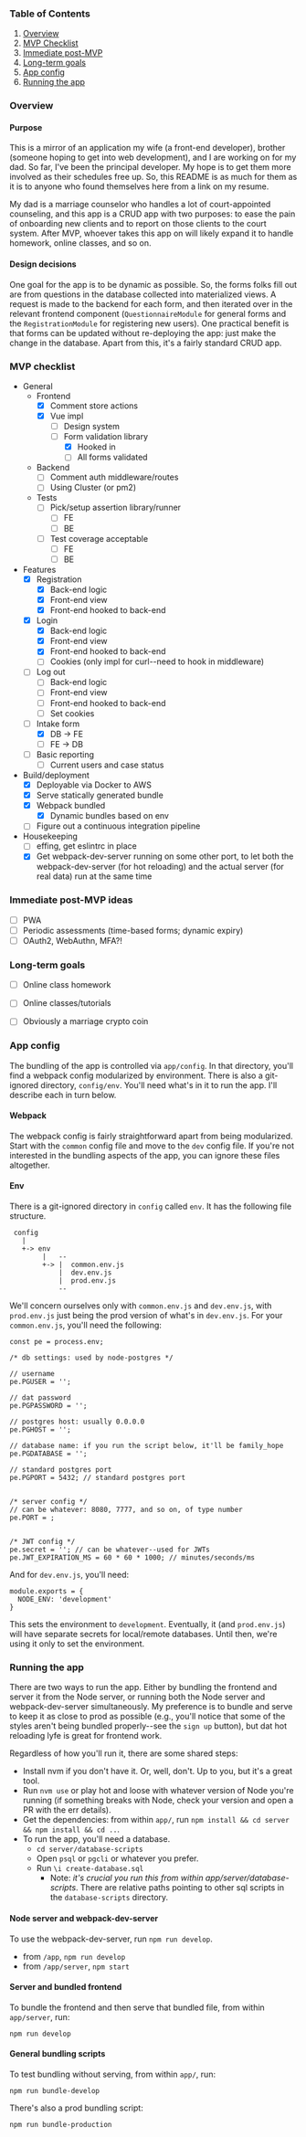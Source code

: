 ### <a name="ToC"></a>Table of Contents
1. [Overview](#overview)
2. [MVP Checklist](#mvp)
3. [Immediate post-MVP](#post-mvp)
4. [Long-term goals](#long-term-goals)
5. [App config](#config)
6. [Running the app](#running-app)

### <a name="overview"></a>Overview
#### Purpose
This is a mirror of an application my wife (a front-end developer), brother (someone hoping to get into web development), and I are working on for my dad. So far, I've been the principal developer. My hope is to get them more involved as their schedules free up. So, this README is as much for them as it is to anyone who found themselves here from a link on my resume.

My dad is a marriage counselor who handles a lot of court-appointed counseling, and this app is a CRUD app with two purposes: to ease the pain of onboarding new clients and to report on those clients to the court system. After MVP, whoever takes this app on will likely expand it to handle homework, online classes, and so on.

#### Design decisions
One goal for the app is to be dynamic as possible. So, the forms folks fill out are from questions in the database collected into materialized views. A request is made to the backend for each form, and then iterated over in the relevant frontend component (`QuestionnaireModule` for general forms and the `RegistrationModule` for registering new users). One practical benefit is that forms can be updated without re-deploying the app: just make the change in the database. Apart from this, it's a fairly standard CRUD app.


### <a name="mvp"></a> MVP checklist
- General
  - Frontend
    - [x] Comment store actions
    - [x] Vue impl
      - [ ] Design system
      - [ ] Form validation library
        - [x] Hooked in
        - [ ] All forms validated
  - Backend
    - [ ] Comment auth middleware/routes
    - [ ] Using Cluster (or pm2)
  - Tests
    - [ ] Pick/setup assertion library/runner
      - [ ] FE
      - [ ] BE
    - [ ] Test coverage acceptable
      - [ ] FE
      - [ ] BE
- Features
  - [x] Registration
    - [x] Back-end logic
    - [x] Front-end view
    - [x] Front-end hooked to back-end
  - [x] Login
    - [x] Back-end logic
    - [x] Front-end view
    - [x] Front-end hooked to back-end
    - [ ] Cookies (only impl for curl--need to hook in middleware)
  - [ ] Log out
    - [ ] Back-end logic
    - [ ] Front-end view
    - [ ] Front-end hooked to back-end
    - [ ] Set cookies
  - [ ] Intake form
    - [x] DB -> FE
    - [ ] FE -> DB
  - [ ] Basic reporting
    - [ ] Current users and case status
- Build/deployment
  - [x] Deployable via Docker to AWS
  - [x] Serve statically generated bundle
  - [x] Webpack bundled
    - [x] Dynamic bundles based on env
  - [ ] Figure out a continuous integration pipeline
- Housekeeping
  - [ ] effing, get eslintrc in place
  - [x] Get webpack-dev-server running on some other port, to let both the webpack-dev-server (for hot reloading) and the actual server (for real data) run at the same time

### <a name="post-mvp"></a> Immediate post-MVP ideas
- [ ] PWA
- [ ] Periodic assessments (time-based forms; dynamic expiry)
- [ ] OAuth2, WebAuthn, MFA?!

### <a name="long-term-goals"></a> Long-term goals
- [ ] Online class homework
- [ ] Online classes/tutorials
- [ ] Obviously a marriage crypto coin


### <a name="config"></a>App config
The bundling of the app is controlled via `app/config`. In that directory, you'll find a webpack config modularized by environment. There is also a git-ignored directory, `config/env`. You'll need what's in it to run the app. I'll describe each in turn below.

#### <a name="webpack"></a> Webpack
The webpack config is fairly straightforward apart from being modularized. Start with the `common` config file and move to the `dev` config file. If you're not interested in the bundling aspects of the app, you can ignore these files altogether.

#### <a name="env"></a> Env
There is a git-ignored directory in `config` called `env`. It has the following file structure.

```
 config
   |
   +-> env
        |   --
        +-> |  common.env.js
            |  dev.env.js
            |  prod.env.js
            --
```

We'll concern ourselves only with `common.env.js` and `dev.env.js`, with `prod.env.js` just being the prod version of what's in `dev.env.js`. For your `common.env.js`, you'll need the following:

```
const pe = process.env;

/* db settings: used by node-postgres */

// username
pe.PGUSER = '';

// dat password
pe.PGPASSWORD = '';

// postgres host: usually 0.0.0.0
pe.PGHOST = '';

// database name: if you run the script below, it'll be family_hope
pe.PGDATABASE = '';

// standard postgres port
pe.PGPORT = 5432; // standard postgres port


/* server config */
// can be whatever: 8080, 7777, and so on, of type number
pe.PORT = ;


/* JWT config */
pe.secret = ''; // can be whatever--used for JWTs
pe.JWT_EXPIRATION_MS = 60 * 60 * 1000; // minutes/seconds/ms
```

And for `dev.env.js`, you'll need:

```
module.exports = {
  NODE_ENV: 'development'
}
```

This sets the environment to `development`. Eventually, it (and `prod.env.js`) will have separate secrets for local/remote databases. Until then, we're using it only to set the environment.


### <a name="running-app"></a> Running the app
There are two ways to run the app. Either by bundling the frontend and server it from the Node server, or running both the Node server and webpack-dev-server simultaneously. My preference is to bundle and serve to keep it as close to prod as possible (e.g., you'll notice that some of the styles aren't being bundled properly--see the `sign up` button), but dat hot reloading lyfe is great for frontend work.

Regardless of how you'll run it, there are some shared steps:

- Install nvm if you don't have it. Or, well, don't. Up to you, but it's a great tool.
- Run `nvm use` or play hot and loose with whatever version of Node you're running (if something breaks with Node, check your version and open a PR with the err details).
- Get the dependencies: from within `app/`, run `npm install && cd server && npm install && cd ..`.
- To run the app, you'll need a database.
  - `cd server/database-scripts`
  - Open `psql` or `pgcli` or whatever you prefer.
  - Run `\i create-database.sql`
    - Note: _it's crucial you run this from within app/server/database-scripts_. There are relative paths pointing to other sql scripts in the `database-scripts` directory.

#### Node server and webpack-dev-server
To use the webpack-dev-server, run `npm run develop`.
- from `/app`, `npm run develop`
- from `/app/server`, `npm start`


#### Server and bundled frontend
To bundle the frontend and then serve that bundled file, from within `app/server`, run:
```
npm run develop
```

#### General bundling scripts
To test bundling without serving, from within `app/`, run:

```
npm run bundle-develop
```
There's also a prod bundling script:
```
npm run bundle-production
```

